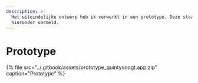 ```yaml
---
description: >-
  Het uiteindelijke ontwerp heb ik verwerkt in een prototype. Deze staat
  hieronder vermeld.
---
```


# Prototype

{% file src="../.gitbook/assets/prototype\_quintyvoogt.app.zip" caption="Prototype" %}

